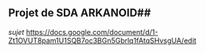 ## Projet de SDA ARKANOID##

_sujet_ https://docs.google.com/document/d/1-Zt1OVUT8pam1U1SQB7oc3BGn5Gbrlq1fAtqSHvsgUA/edit